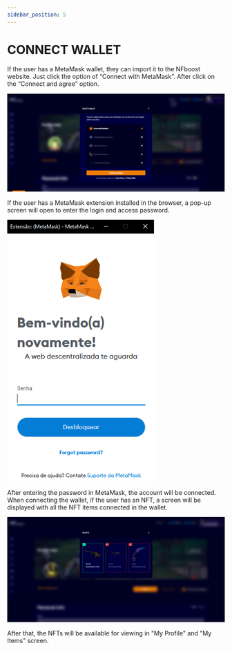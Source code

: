 ```yaml
---
sidebar_position: 5
---
```


# CONNECT WALLET

If the user has a MetaMask wallet, they can import it to the NFboost website. Just click the option of “Connect with MetaMask”. After click on the “Connect and agree” option.

![1](./../assets/meta.png)

If the user has a MetaMask extension installed in the browser, a pop-up screen will open to enter the login and access password.

![1](./../assets/meta-mask.png)

After entering the password in MetaMask, the account will be connected. When connecting the wallet, if the user has an NFT, a screen will be displayed with all the NFT items connected in the wallet.

![1](./../assets/printoficialtelanft.png)

After that, the NFTs will be available for viewing in "My Profile" and "My Items" screen.

